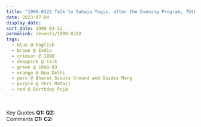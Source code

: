 ```yaml
---
title: "1998-0322 Talk to Sahaja Yogis, after the Evening Program, 75th Birthday Celebrations, Bharat Scouts Ground and Guides Marg, Nizamuddin, National Zoological Park, Sundar Nagar, New Delhi, India"
date: 2023-07-04
display_date: 
sort_date: 1998-03-22
permalink: /events/1998-0322
tags:
  - blue @ English
  - brown @ India
  - crimson @ 1998
  - deeppink @ Talk
  - green @ 1998-03
  - orange @ New Delhi
  - peru @ Bharat Scouts Ground and Guides Marg
  - purple @ Shri Mataji
  - red @ Birthday Puja
---
```


<br>

<wave-list>
  <list-title color="DarkSeaGreen" width="55">Key Quotes</list-title>
  <list-item color="BlanchedAlmond" width="280"><b>Q1:</b> <i></i></list-item>
  <list-item color="Lavender" width="280"><b>Q2:</b> <i></i></list-item>
</wave-list>

<br>

<wave-list>
  <list-title color="DarkSeaGreen" width="55">Comments</list-title>
  <list-item color="BlanchedAlmond" width="280"><b>C1:</b> <i></i></list-item>
  <list-item color="Lavender" width="280"><b>C2:</b> <i></i></list-item>
</wave-list>